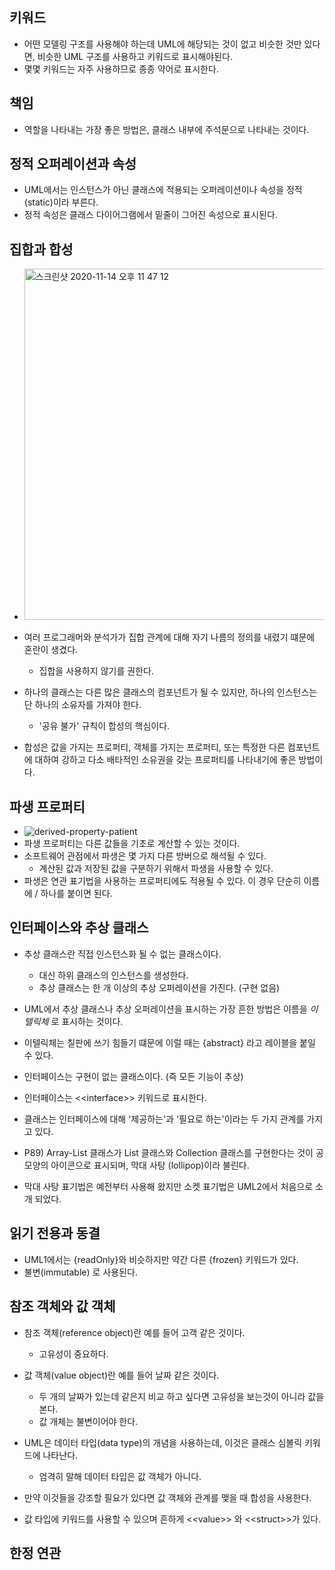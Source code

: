 ## 키워드
- 어떤 모델링 구조를 사용해야 하는데 UML에 해당되는 것이 없고 비슷한 것만 있다면, 비슷한 UML 구조를 사용하고 키워드로 표시해야된다.
- 몇몇 키워드는 자주 사용하므로 종종 약어로 표시한다.

## 책임
- 역할을 나타내는 가장 좋은 방법은, 클래스 내부에 주석문으로 나타내는 것이다.

## 정적 오퍼레이션과 속성
- UML에서는 인스턴스가 아닌 클래스에 적용되는 오퍼레이션이나 속성을 정적(static)이라 부른다.
- 정적 속성은 클래스 다이어그램에서 밑줄이 그어진 속성으로 표시된다.

## 집합과 합성
- <img width="562" alt="스크린샷 2020-11-14 오후 11 47 12" src="https://user-images.githubusercontent.com/7076334/99149819-bf0a2480-26d3-11eb-8bac-06f58ec69d10.png">

- 여러 프로그래머와 분석가가 집합 관계에 대해 자기 나름의 정의를 내렸기 떄문에 혼란이 생겼다.
  - 집합을 사용하지 않기를 권한다.
  
- 하나의 클래스는 다른 많은 클래스의 컴포넌트가 될 수 있지만, 하나의 인스턴스는 단 하나의 소유자를 가져야 한다.
  - '공유 불가' 규칙이 합성의 핵심이다.
- 합성은 값을 가지는 프로퍼티, 객체를 가지는 프로퍼티, 또는 특정한 다른 컴포넌트에 대하여 강하고 다소 배타적인 소유권을 갖는 프로퍼티를 나타내기에 좋은 방법이다.

## 파생 프로퍼티
- ![derived-property-patient](https://user-images.githubusercontent.com/7076334/99908720-7f70b780-2d27-11eb-97ed-7c5bfd770cd2.png)
- 파생 프로퍼티는 다른 값들을 기초로 계산할 수 있는 것이다.
- 소프트웨어 관점에서 파생은 몇 가지 다른 방버으로 해석될 수 있다.
  - 계산된 값과 저장된 값을 구분하기 위해서 파생을 사용할 수 있다. 
- 파생은 연관 표기법을 사용하는 프로퍼티에도 적용될 수 있다. 이 경우 단순히 이름에 / 하나를 붙이면 된다.

## 인터페이스와 추상 클래스
- 추상 클래스란 직접 인스턴스화 될 수 없는 클래스이다. 
  - 대신 하위 클래스의 인스턴스를 생성한다.
  - 추상 클래스는 한 개 이상의 추상 오퍼레이션을 가진다. (구현 없음)
- UML에서 추상 클래스나 추상 오퍼레이션을 표시하는 가장 흔한 방법은 이름을 *이텔릭체* 로 표시하는 것이다.
- 이텔릭체는 칠판에 쓰기 힘들기 떄문에 이럴 때는 {abstract} 라고 레이블을 붙일 수 있다.

- 인터페이스는 구현이 없는 클래스이다. (즉 모든 기능이 추상)
- 인터페이스는 &lt;&lt;interface&gt;&gt; 키워드로 표시한다.
- 클래스는 인터페이스에 대해 '제공하는'과 '필요로 하는'이라는 두 가지 관계를 가지고 있다.
  
- P89) Array-List 클래스가 List 클래스와 Collection 클래스를 구현한다는 것이 공 모양의 아이콘으로 표시되며, 막대 사탕 (lollipop)이라 불린다.
- 막대 사탕 표기법은 예전부터 사용해 왔지만 소켓 표기법은 UML2에서 처음으로 소개 되었다.

## 읽기 전용과 동결
- UML1에서는 {readOnly}와 비슷하지만 약간 다른 {frozen} 키워드가 있다.
- 불변(immutable) 로 사용된다.

## 참조 객체와 값 객체
- 참조 객체(reference object)란 예를 들어 고객 같은 것이다.
  - 고유성이 중요하다.
- 값 객체(value object)란 예를 들어 날짜 같은 것이다.
  - 두 개의 날짜가 있는데 같은지 비교 하고 싶다면 고유성을 보는것이 아니라 값을 본다.
  - 값 개체는 불변이어야 한다.
  
- UML은 데이터 타입(data type)의 개념을 사용하는데, 이것은 클래스 심볼릭 키워드에 나타난다.
  - 엄격히 말해 데이터 타입은 값 객체가 아니다.

- 만약 이것들을 강조할 필요가 있다면 값 객체와 관계를 맺을 때 합성을 사용한다.
- 값 타입에 키워드를 사용할 수 있으며 흔하게 	&lt;&lt;value&gt;&gt; 와 &lt;&lt;struct&gt;&gt;가 있다.

## 한정 연관


  
